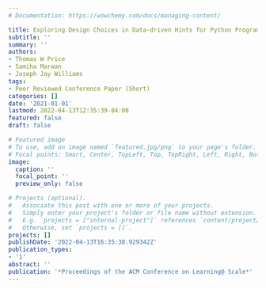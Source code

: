 ```yaml
---
# Documentation: https://wowchemy.com/docs/managing-content/

title: Exploring Design Choices in Data-driven Hints for Python Programming Homework
subtitle: ''
summary: ''
authors:
- Thomas W Price
- Samiha Marwan
- Joseph Jay Williams
tags:
- Peer Reviewed Conference Paper (Short)
categories: []
date: '2021-01-01'
lastmod: 2022-04-13T12:35:39-04:00
featured: false
draft: false

# Featured image
# To use, add an image named `featured.jpg/png` to your page's folder.
# Focal points: Smart, Center, TopLeft, Top, TopRight, Left, Right, BottomLeft, Bottom, BottomRight.
image:
  caption: ''
  focal_point: ''
  preview_only: false

# Projects (optional).
#   Associate this post with one or more of your projects.
#   Simply enter your project's folder or file name without extension.
#   E.g. `projects = ["internal-project"]` references `content/project/deep-learning/index.md`.
#   Otherwise, set `projects = []`.
projects: []
publishDate: '2022-04-13T16:35:38.929342Z'
publication_types:
- '1'
abstract: ''
publication: '*Proceedings of the ACM Conference on Learning@ Scale*'
---
```

